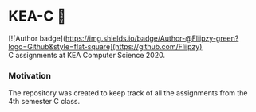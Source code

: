 # KEA-C :moyai:
[![Author badge](https://img.shields.io/badge/Author-@Fliipzy-green?logo=Github&style=flat-square](https://github.com/Fliipzy)  
C assignments at KEA Computer Science 2020.


### Motivation
The repository was created to keep track of all the assignments from the 4th semester C class.
